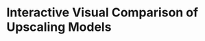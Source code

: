 # Interactive Visual  Comparison  of Upscaling Models


<!-- # Interactive Visual Comparison of Upscaling Models

### Purpose
Do you like to compare results for yourself what the best upscaling model would be for your own images? Then I believe you might have come to the right place :)   
I made this site not to tell you what the best upscaling model is for your use case, but to provide a way for you to visually compare different upscaling models yourself so that you can choose the model you like best to upscale your own images or videos. This is important since I believe that not only that these preferences can be subjective, but also because it often depends on the input of what upscaling model output I like best.

### Motivation
When Midjourney released (open beta) I tried it out, and was wondering how I could best upscale these images in case I wanted to use them for as a desktop background image, which they were too small for. This path led me to chaiNNer project, and with it the Upscale Wiki, which features a lot of different models. At first I just used the UltraSharp model, but then got courious of how it compares to the other models, and then how these models fare against each other. It was interesting to compare different outputs to find the one I liked the most. This led me to create this youtube video (in swiss german) [Mit AI Bilder Vergrössere](https://youtu.be/gqqtxlwYi1Y) where I wanted to show people how to easily upscale such a generated image for free, then I created this youtube video [ESRGAN Universal Models Visual Comparison](https://youtu.be/0TYRDmQ5LZk) where I compared just the Universal Models category from the Upscale Wiki (corresponds to [Set 1](/multimodels.html#set-1)), then I expanded that set and made a reddit post [Image Upscaling Models Compared (General, Photo and Faces)](https://www.reddit.com/r/ArtificialInteligence/comments/yaxs13/image_upscaling_models_compared_general_photo_and/?utm_source=share&utm_medium=web2x&context=3) (corresponds to [Set 2](/multimodels.html#set-2)) and made another Art/Pixel Art set for another reddit post [Comparison of Upscaling Models for AI generated images](https://www.reddit.com/r/StableDiffusion/comments/yev37i/comparison_of_upscaling_models_for_ai_generated/) (corresponds to [Set 3](/multimodels.html#set-3)) which led me to create this website to have it all in one place since I was going crazy in creating more sets/comparisons with [Set 4](/multimodels.html#set-4) where I used every applicable model that was present on my laptop for the comparison slider.

### Progress
Since at that time I also got interested into video upscaling and made another youtube video about that (in swiss german again) [Mit AI Videos vergrössere](https://youtu.be/6Vq14AY4CCQ) with examples at the end of the video, I thought I could do a section on here for videos too, but to decide on some input clips, generate output example clips and figure out in what way I want to present them will take me some time. -->